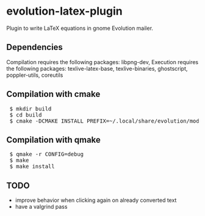# evolution-latex-plugin
Plugin to write LaTeX equations in gnome Evolution mailer.

## Dependencies

Compilation requires the following packages: libpng-dev,
Execution requires the following packages: texlive-latex-base, texlive-binaries, ghostscript, poppler-utils, coreutils

## Compilation with cmake

<pre>
 $ mkdir build
 $ cd build
 $ cmake -DCMAKE_INSTALL_PREFIX=~/.local/share/evolution/modules -DFORCE_INSTALL_PREFIX=ON ..
</pre>

## Compilation with qmake

<pre>
 $ qmake -r CONFIG=debug
 $ make
 $ make install
</pre>

## TODO

* improve behavior when clicking again on already converted text
* have a valgrind pass
